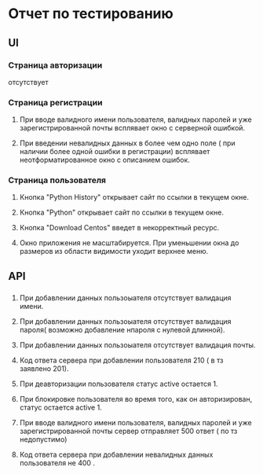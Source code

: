 # Отчет по тестированию 
## UI
### Страница авторизации
отсутствует 
### Страница регистрации
1. При вводе валидного имени пользователя, валидных паролей и уже зарегистрированной почты всплявает окно с серверной ошибкой.

2. При введении невалидных данных в более чем одно поле ( при наличии более одной ошибки в регистрации) всплявает неотформатированное окно с описанием ошибок.  

### Страница пользователя
1. Кнопка "Python History" открывает сайт по ссылки в текущем окне.

2. Кнопка "Python" открывает сайт по ссылки в текущем окне.

3. Кнопка "Download Centos" введет в некорректный ресурс.

4. Окно приложения не масштабируется. При уменьшении окна до размеров из области видимости уходит верхнее меню.

## API
### 
1. При добавлении данных пользоыателя отсутствует валидация имени.

2. При добавлении данных пользоыателя отсутствует валидация пароля( возможно добавление нпароля с нулевой длинной).

3. При добавлении данных пользоыателя отсутствует валидация почты.

4. Код ответа сервера при добавлении пользователя 210 ( в тз заявлено 201).

5. При деавторизации пользователя статус active остается 1.

6. При блокировке пользователя во время того, как он авторизирован, статус остается active 1.

7. При вводе валидного имени пользователя, валидных паролей и уже зарегистрированной почты сервер отправляет 500 ответ ( по тз недопустимо)

8. Код ответа сервера при добавлении невалидных данных пользователя не 400 .

